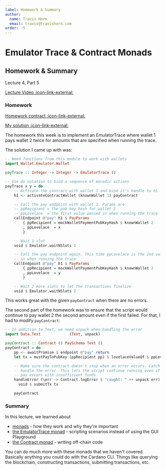 ```yaml
---
label: Homework & Summary
author:
  name: Travis Horn
  email: travis@travishorn.com
order: -5
---
```


# Emulator Trace & Contract Monads

## Homework & Summary

Lecture 4, Part 5

[Lecture Video
:icon-link-external:](https://www.youtube.com/watch?v=sxRLzR0jdiY&list=PLNEK_Ejlx3x230-g-U02issX5BiWAgmSi&index=5)

### Homework

[Homework contract
:icon-link-external:](https://github.com/input-output-hk/plutus-pioneer-program/blob/f3102346284eca5bd9dbf40686d5a227d71620c7/code/week04/src/Week04/Homework.hs)

[My solution
:icon-link-external:](https://github.com/travishorn/plutus-pioneer-program/blob/main/code/week04/src/Week04/Homework.hs)

The homework this week is to implement an EmulatorTrace where wallet 1 pays
wallet 2 twice for amounts that are specified when running the trace.

The solution I came up with was:

```haskell
-- Need functions from this module to work with wallets
import Wallet.Emulator.Wallet

payTrace :: Integer -> Integer -> EmulatorTrace ()

-- Use do notation to bind a sequence of monadic actions
payTrace x y = do
    -- Activate the contract with wallet 1 and bind it's handle to h1
    h1 <- activateContractWallet (knownWallet 1) payContract

    -- Call the pay endpoint with wallet 1. Params are:
    -- ppRecipient = the pub key hash for wallet 2
    -- ppLovelace  = the first value passed in when running the trace
    callEndpoint @"pay" h1 $ PayParams
        { ppRecipient = mockWalletPaymentPubKeyHash $ knownWallet 2
        , ppLovelace  = x
        }

    -- Wait 1 slot
    void $ Emulator.waitNSlots 1

    -- Call the pay endpoint again. This time ppLovelace is the 2nd value passed
    -- in when running the trace
    callEndpoint @"pay" h1 $ PayParams
        { ppRecipient = mockWalletPaymentPubKeyHash $ knownWallet 2
        , ppLovelace  = y
        }

    -- Wait 2 more slots to let the transactions finalize
    void $ Emulator.waitNSlots 2
```

This works great with the given `payContract` when there are no errors.

The second part of the homework was to ensure that the script would continue to
pay wallet 2 the second amount even if the first failed. For that, I had to
modify `payContract`:

```haskell
-- In addition to Text, we need unpack when handling the error
import Data.Text             (Text, unpack)

payContract :: Contract () PaySchema Text ()
payContract = do
    pp <- awaitPromise $ endpoint @"pay" return
    let tx = mustPayToPubKey (ppRecipient pp) $ lovelaceValueOf $ ppLovelace pp

    -- Make sure the contract doesn't stop when an error occurs. Catch and
    -- handle the error. This lets the script continue running even if the first
    -- pay errors with insufficient funds
    handleError (\err -> Contract.logError $ "caught: " ++ unpack err) $
      void $ submitTx tx

    payContract
```

### Summary

In this lecture, we learned about

- [monads](./02-monads.md) - how they work and why they're important
- [the EmulatorTrace monad](./03-emulatortrace-monad.md) - scripting scenarios
  instead of using the GUI Playground
- [the Contract monad](./04-contract-monad.md) - writing off-chain code

You can do much more with these monads that we haven't covered. Basically
anything you could do with the Cardano CLI. Things like querying the blockchain,
constructing transactions, submitting transactions, etc.
